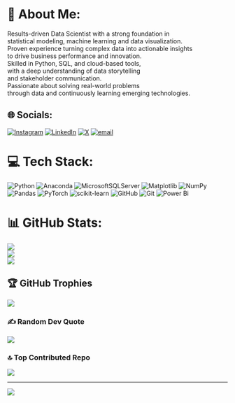 # 💫 About Me:
Results-driven Data Scientist with a strong foundation in<br>statistical modeling, machine learning and data visualization.<br>Proven experience turning complex data into actionable insights<br>to drive business performance and innovation.<br>Skilled in Python, SQL, and cloud-based tools,<br>with a deep understanding of data storytelling <br>and stakeholder communication.<br>Passionate about solving real-world problems <br>through data and continuously learning emerging technologies.


## 🌐 Socials:
[![Instagram](https://img.shields.io/badge/Instagram-%23E4405F.svg?logo=Instagram&logoColor=white)](https://instagram.com/amir_hossein2611) [![LinkedIn](https://img.shields.io/badge/LinkedIn-%230077B5.svg?logo=linkedin&logoColor=white)](https://linkedin.com/in/amirhossein-ghorbani2611) [![X](https://img.shields.io/badge/X-black.svg?logo=X&logoColor=white)](https://x.com/amirGh2611) [![email](https://img.shields.io/badge/Email-D14836?logo=gmail&logoColor=white)](mailto:amirabbasghorbani354@gmail.com) 

# 💻 Tech Stack:
![Python](https://img.shields.io/badge/python-3670A0?style=for-the-badge&logo=python&logoColor=ffdd54) ![Anaconda](https://img.shields.io/badge/Anaconda-%2344A833.svg?style=for-the-badge&logo=anaconda&logoColor=white) ![MicrosoftSQLServer](https://img.shields.io/badge/Microsoft%20SQL%20Server-CC2927?style=for-the-badge&logo=microsoft%20sql%20server&logoColor=white) ![Matplotlib](https://img.shields.io/badge/Matplotlib-%23ffffff.svg?style=for-the-badge&logo=Matplotlib&logoColor=black) ![NumPy](https://img.shields.io/badge/numpy-%23013243.svg?style=for-the-badge&logo=numpy&logoColor=white) ![Pandas](https://img.shields.io/badge/pandas-%23150458.svg?style=for-the-badge&logo=pandas&logoColor=white) ![PyTorch](https://img.shields.io/badge/PyTorch-%23EE4C2C.svg?style=for-the-badge&logo=PyTorch&logoColor=white) ![scikit-learn](https://img.shields.io/badge/scikit--learn-%23F7931E.svg?style=for-the-badge&logo=scikit-learn&logoColor=white) ![GitHub](https://img.shields.io/badge/github-%23121011.svg?style=for-the-badge&logo=github&logoColor=white) ![Git](https://img.shields.io/badge/git-%23F05033.svg?style=for-the-badge&logo=git&logoColor=white) ![Power Bi](https://img.shields.io/badge/power_bi-F2C811?style=for-the-badge&logo=powerbi&logoColor=black)
# 📊 GitHub Stats:
![](https://github-readme-stats.vercel.app/api?username=AmirGh2611&theme=dark&hide_border=false&include_all_commits=true&count_private=false)<br/>
![](https://nirzak-streak-stats.vercel.app/?user=AmirGh2611&theme=dark&hide_border=false)<br/>
![](https://github-readme-stats.vercel.app/api/top-langs/?username=AmirGh2611&theme=dark&hide_border=false&include_all_commits=true&count_private=false&layout=compact)

## 🏆 GitHub Trophies
![](https://github-profile-trophy.vercel.app/?username=AmirGh2611&theme=radical&no-frame=false&no-bg=false&margin-w=4)

### ✍️ Random Dev Quote
![](https://quotes-github-readme.vercel.app/api?type=horizontal&theme=radical)

### 🔝 Top Contributed Repo
![](https://github-contributor-stats.vercel.app/api?username=AmirGh2611&limit=5&theme=dark&combine_all_yearly_contributions=true)

---
[![](https://visitcount.itsvg.in/api?id=AmirGh2611&icon=0&color=0)](https://visitcount.itsvg.in)

<!-- Proudly created with GPRM ( https://gprm.itsvg.in ) -->
